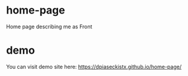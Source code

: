 # home-page
Home page describing me as Front

# demo
You can visit demo site here: https://dpiaseckistx.github.io/home-page/
